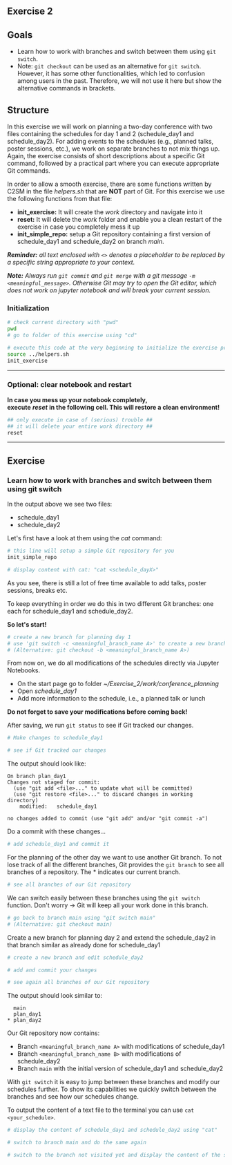 ## Exercise 2

## Goals
   * Learn how to work with branches and switch between them using `git switch`.
   * Note: `git checkout` can be used as an alternative for `git switch`. However, it has some other functionalities, which led to confusion among users in the past. Therefore, we will not use it here but show the alternative commands in brackets.

## Structure
In this exercise we will work on planning a two-day conference with two files containing the schedules for day 1 and 2 (schedule_day1 and schedule_day2). For adding events to the schedules (e.g., planned talks, poster sessions, etc.), we work on separate branches to not mix things up.
Again, the exercise consists of short descriptions about a specific Git command, followed by a practical part where you can execute appropriate Git commands.

In order to allow a smooth exercise, there are some functions written by C2SM in the file *helpers.sh* that are **NOT** part of Git. For this exercise we use the following functions from that file:
   * **init_exercise:** It will create the *work* directory and navigate into it 
   * **reset:** It will delete the *work* folder and enable you a clean restart of the exercise in case you completely mess it up
   * **init_simple_repo:** setup a Git repository containing a first version of schedule_day1 and schedule_day2 on branch *main*.
   
_**Reminder:** all text enclosed with `<>` denotes a placeholder to be replaced by a specific string appropriate to your context._

_**Note:** Always run `git commit` and `git merge` with a git message `-m <meaningful_message>`. Otherwise Git may try to open the Git editor, which does not work on jupyter notebook and will break your current session._

### Initialization


```bash
# check current directory with "pwd"
pwd
# go to folder of this exercise using "cd"

```


```bash
# execute this code at the very beginning to initialize the exercise properly
source ../helpers.sh
init_exercise
```

***
### Optional: clear notebook and restart
**In case you mess up your notebook completely,  
execute** ***reset*** **in the following cell. This will restore a clean environment!**



```bash
## only execute in case of (serious) trouble ##
## it will delete your entire work directory ##
reset
```

***
## Exercise

### Learn how to work with branches and switch between them using git switch
In the output above we see two files:
   * schedule_day1
   * schedule_day2
   
Let's first have a look at them using the *cat* command:


```bash
# this line will setup a simple Git repository for you
init_simple_repo
```


```bash
# display content with cat: "cat <schedule_dayX>"

```

As you see, there is still a lot of free time available to add talks, poster sessions, breaks etc.

To keep everything in order we do this in two different Git branches:
one each for schedule_day1 and schedule_day2. 

**So let's start!**


```bash
# create a new branch for planning day 1
# use 'git switch -c <meaningful_branch_name A>' to create a new branch
# (Alternative: git checkout -b <meaningful_branch_name A>)

```

From now on, we do all modifications of the schedules directly via Jupyter Notebooks.
   * On the start page go to folder *~/Exercise_2/work/conference_planning*
   * Open *schedule_day1*
   * Add more information to the schedule, i.e., a planned talk or lunch
   
**Do not forget to save your modifications before coming back!**

After saving, we run `git status` to see if Git tracked our changes.


```bash
# Make changes to schedule_day1

```


```bash
# see if Git tracked our changes

```

The output should look like:
```
On branch plan_day1
Changes not staged for commit:
  (use "git add <file>..." to update what will be committed)
  (use "git restore <file>..." to discard changes in working directory)
	modified:   schedule_day1

no changes added to commit (use "git add" and/or "git commit -a")
```

Do a commit with these changes...


```bash
# add schedule_day1 and commit it

```

For the planning of the other day we want to use another Git branch.
To not lose track of all the different branches, Git provides the `git branch` to see all branches of a repository.
The * indicates our current branch.


```bash
# see all branches of our Git repository

```

We can switch easily between these branches using the `git switch` function.
Don't worry -> Git will keep all your work done in this branch.


```bash
# go back to branch main using "git switch main"
# (Alternative: git checkout main)

```

Create a new branch for planning day 2 and extend the schedule_day2 in that branch similar as already done for schedule_day1


```bash
# create a new branch and edit schedule_day2

```


```bash
# add and commit your changes

```


```bash
# see again all branches of our Git repository

```

The output should look similar to:

```
  main
  plan_day1
* plan_day2
```

Our Git repository now contains:
  * Branch `<meaningful_branch_name A>` with modifications of schedule_day1
  * Branch `<meaningful_branch_name B>` with modifications of schedule_day2
  * Branch `main` with the initial version of schedule_day1 and schedule_day2
  
With `git switch` it is easy to jump between these branches and modify our schedules further.
To show its capabilities we quickly switch between the branches and see how our schedules change.

To output the content of a text file to the terminal you can use `cat <your_schedule>`.


```bash
# display the content of schedule_day1 and schedule_day2 using "cat"

```


```bash
# switch to branch main and do the same again

```


```bash
# switch to the branch not visited yet and display the content of the schedules again

```
